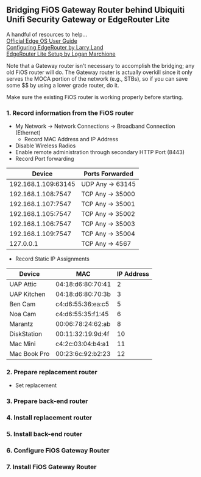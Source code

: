 ## Bridging FiOS Gateway Router behind Ubiquiti Unifi Security Gateway or EdgeRouter Lite
A handful of resources to help...  
[Official Edge OS User Guide](https://dl.ubnt.com/guides/edgemax/EdgeOS_UG.pdf)  
[Configuring EdgeRouter by Larry Land](http://lg.io/2015/01/11/the-ubiquiti-edgerouter-configuring-this-extremely-lowcost-enterprisegrade-router-for-home-use.html)  
[EdgeRouter Lite Setup by Logan Marchione](https://loganmarchione.com/2016/04/ubiquiti-edgerouter-lite-setup/)  


Note that a Gateway router isn't necessary to accomplish the bridging; any old FiOS router will do. The Gateway router is actually overkill since it only serves the MOCA portion of the network (e.g., STBs), so if you can save some $$ by using a lower grade router, do it.

Make sure the existing FiOS router is working properly before starting.

### 1. Record information from the FiOS router
* My Network -> Network Connections -> Broadband Connection (Ethernet)
  * Record MAC Address and IP Address
* Disable Wireless Radios
* Enable remote administration through secondary HTTP Port (8443)
* Record Port forwarding

| Device            | Ports Forwarded |
|---                |---              |
|192.168.1.109:63145| UDP Any -> 63145|
|192.168.1.108:7547 | TCP Any -> 35000|
|192.168.1.107:7547 | TCP Any -> 35001|
|192.168.1.105:7547 | TCP Any -> 35002|
|192.168.1.106:7547 | TCP Any -> 35003|
|192.168.1.109:7547 | TCP Any -> 35004|
|127.0.0.1          | TCP Any -> 4567 |

* Record Static IP Assignments

| Device       | MAC               | IP Address |
|---           |---                | ---        |
| UAP Attic    | 04:18:d6:80:70:41 |  2         |
| UAP Kitchen  | 04:18:d6:80:70:3b |  3         |
| Ben Cam      | c4:d6:55:36:ea:c5 |  5         |
| Noa Cam      | c4:d6:55:35:f1:45 |  6         |
| Marantz      | 00:06:78:24:62:ab |  8         |
| DiskStation  | 00:11:32:19:9d:4f |  10        |
| Mac Mini     | c4:2c:03:04:b4:a1 |  11        |
| Mac Book Pro | 00:23:6c:92:b2:23 |  12        |


### 2. Prepare replacement router
* Set replacement 

### 3. Prepare back-end router

### 4. Install replacement router

### 5. Install back-end router

### 6. Configure FiOS Gateway Router

### 7. Install FiOS Gateway Router

